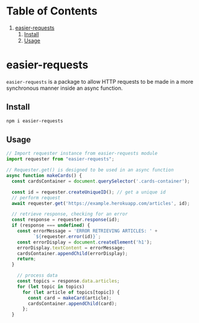 
# Table of Contents

1.  [easier-requests](#org79c7c31)
    1.  [Install](#orgaaea06b)
    2.  [Usage](#orgef6d0c0)


<a id="org79c7c31"></a>

# easier-requests

`easier-requests` is a package to allow HTTP requests to be made in a more
synchronous manner inside an async function.


<a id="orgaaea06b"></a>

## Install

```sh
npm i easier-requests
```


<a id="orgef6d0c0"></a>

## Usage

```js
// Import requester instance from easier-requests module
import requester from "easier-requests";

// Requester.get() is designed to be used in an async function
async function makeCards() {
  const cardsContainer = document.querySelector('.cards-container');

  const id = requester.createUniqueID(); // get a unique id
  // perform request
  await requester.get('https://example.herokuapp.com/articles', id);

  // retrieve response, checking for an error
  const response = requester.response(id);
  if (response === undefined) {
    const errorMessage = 'ERROR RETRIEVING ARTICLES: ' +
          `${requester.error(id)}`;
    const errorDisplay = document.createElement('h1');
    errorDisplay.textContent = errorMessage;
    cardsContainer.appendChild(errorDisplay);
    return;
  }

    // process data
    const topics = response.data.articles;
    for (let topic in topics)
      for (let article of topics[topic]) {
        const card = makeCard(article);
        cardsContainer.appendChild(card);
      };
  }
```
